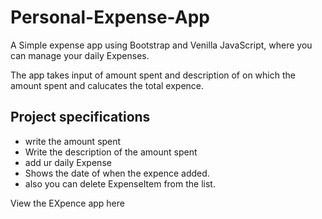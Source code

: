 # Personal-Expense-App

A Simple expense app using Bootstrap and Venilla JavaScript, where you can manage your daily Expenses.


The app takes input of amount spent and description of on which the amount spent and calucates the total expence.

## Project specifications 
- write the amount spent
- Write the description of the amount spent
- add ur daily Expense
- Shows the date of when the expence added.
- also you can delete ExpenseItem from the list.

View the EXpence app here
